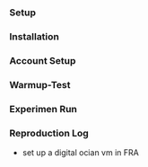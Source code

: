### Setup

### Installation

### Account Setup

### Warmup-Test

### Experimen Run

### Reproduction Log
 - set up a digital ocian vm in FRA